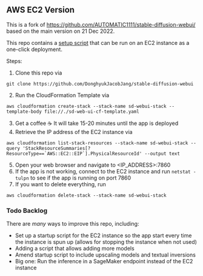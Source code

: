 ## AWS EC2 Version

This is a fork of https://github.com/AUTOMATIC1111/stable-diffusion-webui/ based on the main version on 21 Dec 2022.

This repo contains a [setup script](https://github.com/DonghyukJacobJang/stable-diffusion-webui/blob/master/setup.sh) that can be run on an EC2 instance as a one-click deployment.

Steps:

1. Clone this repo via

```
git clone https://github.com/DonghyukJacobJang/stable-diffusion-webui
```

2. Run the CloudFormation Template via

```
aws cloudformation create-stack --stack-name sd-webui-stack --template-body file://./sd-web-ui-cf-template.yaml
```

3. Get a coffee ☕️ It will take 15-20 minutes until the app is deployed
4. Retrieve the IP address of the EC2 instance via

```
aws cloudformation list-stack-resources --stack-name sd-webui-stack --query 'StackResourceSummaries[?ResourceType==`AWS::EC2::EIP`].PhysicalResourceId' --output text
```

5. Open your web browser and navigate to <IP_ADDRESS>:7860
6. If the app is not working, connect to the EC2 instance and run `netstat -tulpn` to see if the app is running on port 7860
7. If you want to delete everything, run

```
aws cloudformation delete-stack --stack-name sd-webui-stack
```

### Todo Backlog

There are _many_ ways to improve this repo, including:

- Set up a startup script for the EC2 instance so the app start every time the instance is spun up (allows for stopping the instance when not used)
- Adding a script that allows adding more models
- Amend startup script to include upscaling models and textual inversions
- Big one: Run the inference in a SageMaker endpoint instead of the EC2 instance

